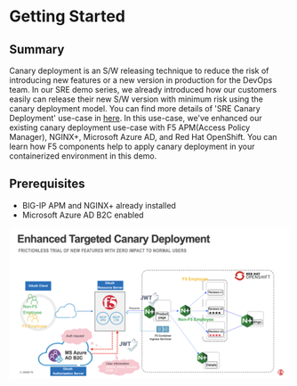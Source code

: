 # Getting Started

## Summary
Canary deployment is an S/W releasing technique to reduce the risk of introducing new features or a new version in production for the DevOps team. In our SRE demo series, we already introduced how our customers easily can release their new S/W version with minimum risk using the canary deployment model. You can find more details of 'SRE Canary Deployment' use-case in [here](sre-usecases/01-targeted-canary/README.md).
In this use-case, we've enhanced our existing canary deployment use-case with F5 APM(Access Policy Manager), NGINX+, Microsoft Azure AD, and Red Hat OpenShift. You can learn how F5 components help to apply canary deployment in your containerized environment in this demo.

## Prerequisites
- BIG-IP APM and NGINX+ already installed
- Microsoft Azure AD B2C enabled

![demo flow](images/enhanced_1-1.png)

